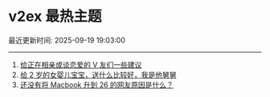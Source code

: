 # v2ex 最热主题

最近更新时间: 2025-09-19 19:03:00

--- 
1. [给正在相亲或谈恋爱的 V 友们一些建议](https://www.v2ex.com/t/1160375) 
2. [给 2 岁的女婴儿宝宝，送什么比较好，我是他舅舅](https://www.v2ex.com/t/1160390) 
3. [还没有将 Macbook 升到 26 的网友原因是什么？](https://www.v2ex.com/t/1160401) 
